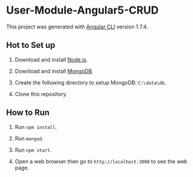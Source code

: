 # User-Module-Angular5-CRUD

This project was generated with [Angular CLI](https://github.com/angular/angular-cli) version 1.7.4.

## Hot to Set up

1. Download and install [Node.js](https://nodejs.org/en/).

2. Download and install [MongoDB](https://www.mongodb.com/download-center?jmp=nav#community).

3. Create the following directory to setup MongoDB: `C:\data\db`.

4. Clone this repository.

## How to Run

1. Run `npm install`.

2. Run `mongod`.

3. Run `npm start`.

4. Open a web browser then go to `http://localhost:3000` to see the web page.
